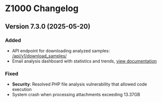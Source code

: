 # Z1000 Changelog

## Version 7.3.0 (2025-05-20)

### Added
- API endpoint for downloading analyzed samples: [/api/v1/download_samples/](https://example.com/docs/api/download-samples)
- Email analysis dashboard with statistics and trends, [view documentation](https://example.com/docs/dashboard)

### Fixed
- **Security**: Resolved PHP file analysis vulnerability that allowed code execution
- System crash when processing attachments exceeding 13.37GB